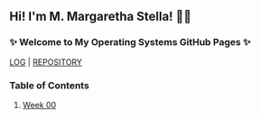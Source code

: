 ## Hi! I'm M. Margaretha Stella! 👋🏻
### ✨ Welcome to My Operating Systems GitHub Pages ✨

[LOG](TXT/mylog.txt) | [REPOSITORY](https://github.com/margarethastellaa/os212)

### Table of Contents
1. [Week 00](w00.md)
